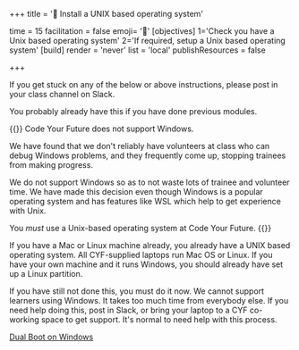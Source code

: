 +++
title = '🧰 Install a UNIX based operating system'

time = 15
facilitation = false
emoji= '🧩'
[objectives]
    1='Check you have a Unix based operating system'
    2='If required, setup a Unix based operating system'
[build]
  render = 'never'
  list = 'local'
  publishResources = false

+++

If you get stuck on any of the below or above instructions, please post in your class channel on Slack.

You probably already have this if you have done previous modules.

<!-- CYF-ONLY -->

{{<note type="warning">}}
Code Your Future does not support Windows.

We have found that we don't reliably have volunteers at class who can debug Windows problems, and they frequently come up, stopping trainees from making progress.

We do not support Windows so as to not waste lots of trainee and volunteer time. We have made this decision even though Windows is a popular operating system and has features like WSL which help to get experience with Unix.

You *must* use a Unix-based operating system at Code Your Future.
{{</note>}}

If you have a Mac or Linux machine already, you already have a UNIX based operating system. All CYF-supplied laptops run Mac OS or Linux. If you have your own machine and it runs Windows, you should already have set up a Linux partition.

If you have still not done this, you must do it now. We cannot support learners using Windows. It takes too much time from everybody else. If you need help doing this, post in Slack, or bring your laptop to a CYF co-working space to get support. It's normal to need help with this process.

<!-- END-CYF-ONLY -->

[Dual Boot on Windows](https://help.ubuntu.com/community/WindowsDualBoot)
